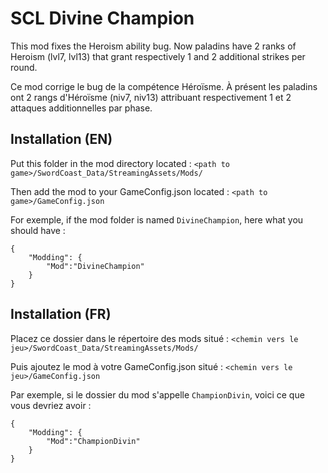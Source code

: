 # SCL Divine Champion
This mod fixes the Heroism ability bug. Now paladins have 2 ranks of Heroism (lvl7, lvl13) that grant respectively 1 and 2 additional strikes per round.

Ce mod corrige le bug de la compétence Héroïsme. À présent les paladins ont 2 rangs d'Héroïsme (niv7, niv13) attribuant respectivement 1 et 2 attaques additionnelles par phase.

## Installation (EN)
Put this folder in the mod directory located : `<path to game>/SwordCoast_Data/StreamingAssets/Mods/`

Then add the mod to your GameConfig.json located : `<path to game>/GameConfig.json`

For exemple, if the mod folder is named `DivineChampion`, here what you should have :
```
{
    "Modding": {
        "Mod":"DivineChampion"
    }
}
```

## Installation (FR)
Placez ce dossier dans le répertoire des mods situé : `<chemin vers le jeu>/SwordCoast_Data/StreamingAssets/Mods/`

Puis ajoutez le mod à votre GameConfig.json situé : `<chemin vers le jeu>/GameConfig.json`

Par exemple, si le dossier du mod s'appelle `ChampionDivin`, voici ce que vous devriez avoir :
```
{
    "Modding": {
        "Mod":"ChampionDivin"
    }
}
```
